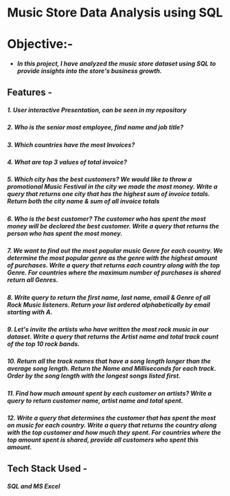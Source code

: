 # Music Store Data Analysis using SQL
# Objective:-
- ##### In this project, I have analyzed the music store dataset using SQL to provide insights into the store's business growth.
## Features -
##### 1. User interactive Presentation, can be seen in my repository 
##### 2. Who is the senior most employee, find name and job title? 
##### 3. Which countries have the most Invoices?
##### 4. What are top 3 values of total invoice?
##### 5. Which city has the best customers? We would like to throw a promotional Music Festival in the city we made the most money. Write a query that returns one city            that has the highest sum of invoice totals. Return both the city name & sum of all invoice totals
##### 6. Who is the best customer? The customer who has spent the most money will be declared the best customer. Write a query that returns the person who has spent the most money.
##### 7. We want to find out the most popular music Genre for each country. We determine the most popular genre as the genre with the highest amount of purchases. Write a query that returns each country along with the top Genre. For countries where the maximum number of purchases is shared return all Genres.
##### 8. Write query to return the first name, last name, email & Genre of all Rock Music listeners. Return your list ordered alphabetically by email starting with A. 
##### 9. Let's invite the artists who have written the most rock music in our dataset. Write a query that returns the Artist name and total track count of the top 10 rock bands. 
##### 10. Return all the track names that have a song length longer than the average song length. Return the Name and Milliseconds for each track. Order by the song length with the longest songs listed first.
##### 11. Find how much amount spent by each customer on artists? Write a query to return customer name, artist name and total spent.
##### 12. Write a query that determines the customer that has spent the most on music for each country. Write a query that returns the country along with the top customer and how much they spent. For countries where the top amount spent is shared, provide all customers who spent this amount.
## Tech Stack Used -
##### SQL and MS Excel
